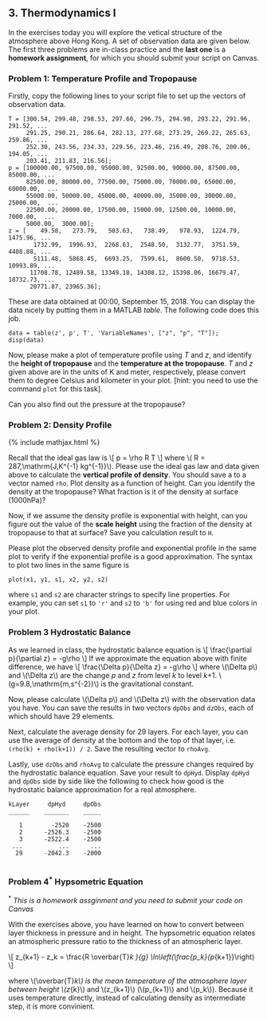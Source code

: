 ## 3. Thermodynamics I

In the exercises today you will explore the vetical structure of the atmosphere above Hong Kong. A set of observation data are given below. The first three problems are in-class practice and the **last one** is a **homework assignment**, for which you should submit your script on Canvas.

### Problem 1: Temperature Profile and Tropopause

Firstly, copy the following lines to your script file to set up the vectors of observation data.
```
T = [300.54, 299.48, 298.53, 297.60, 296.75, 294.98, 293.22, 291.96, 291.52, ...
     291.25, 290.21, 286.64, 282.13, 277.68, 273.29, 269.22, 265.63, 259.86, ... 
     252.30, 243.56, 234.33, 229.56, 223.46, 216.49, 208.76, 200.06, 194.05, ... 
     203.41, 211.83, 216.56];
p = [100000.00, 97500.00, 95000.00, 92500.00, 90000.00, 87500.00, 85000.00, ...
     82500.00, 80000.00, 77500.00, 75000.00, 70000.00, 65000.00, 60000.00,  ...
     55000.00, 50000.00, 45000.00, 40000.00, 35000.00, 30000.00, 25000.00,  ... 
     22500.00, 20000.00, 17500.00, 15000.00, 12500.00, 10000.00,  7000.00,  ...
     5000.00,  3000.00];
z = [    49.58,   273.79,   503.63,   738.49,   978.93,  1224.79,  1475.96, ...
       1732.99,  1996.93,  2268.63,  2548.50,  3132.77,  3751.59,  4408.88, ...
       5111.48,  5868.45,  6693.25,  7599.61,  8600.50,  9718.53, 10993.89, ... 
      11708.78, 12489.58, 13349.18, 14308.12, 15398.06, 16679.47, 18732.73, ...
      20771.87, 23965.36];
```
These are data obtained at 00:00, September 15, 2018. You can display the data nicely by putting them in a MATLAB _table_. The following code does this job.
```
data = table(z', p', T', 'VariableNames', ["z", "p", "T"]);
disp(data)
```

Now, please make a plot of temperature profile using _T_ and _z_, and identify the **height of tropopause** and the **temperature at the tropopause**. _T_ and _z_ given above are in the units of K and meter, respectively, please convert them to degree Celsius and kilometer in your plot. \[hint: you need to use the command `plot` for this task\].

Can you also find out the pressure at the tropopause?

### Problem 2: Density Profile
{% include mathjax.html %}

Recall that the ideal gas law is
\\[
p = \rho R T
\\]
where \\( R = 287\,\mathrm{J\,K^{-1} kg^{-1}}\\). Please use the ideal gas law and data given above to calculate the **vertical profile of density**. You should save a to a vector named `rho`. Plot density as a function of height. Can you identify the density at the tropopause? What fraction is it of the density at surface (1000hPa)?

Now, if we assume the density profile is exponential with height, can you figure out the value of the **scale height** using the fraction of the density at tropopause to that at surface? Save you calculation result to `H`.

Please plot the observed density profile and exponential profile in the same plot to verify if the exponential profile is a good approximation. The syntax to plot two lines in the same figure is
```
plot(x1, y1, s1, x2, y2, s2)
```
where `s1` and `s2` are character strings to specify line properties. For example, you can set `s1` to `'r'` and `s2` to `'b'` for using red and blue colors in your plot.

### Problem 3 Hydrostatic Balance

As we learned in class, the hydrostatic balance equation is 
\\[
\frac{\partial p}{\partial z} = -g\rho
\\]
If we approximate the equation above with finite difference, we have
\\[
\frac{\Delta p}{\Delta z} = -g\rho
\\]
where \\(\Delta p\\) and \\(\Delta z\\) are the change _p_ and _z_ from level _k_ to level _k_+1. \\(g=9.8\,\mathrm{m\,s^{-2}}\\) is the gravitational constant.

Now, please calculate \\(\Delta p\\) and \\(\Delta z\\) with the observation data you have. You can save the results in two vectors `dpObs` and `dzObs`, each of which should have 29 elements. 

Next, calculate the average density for 29 layers. For each layer, you can use the average of density at the bottom and the top of that layer, i.e. `(rho(k) + rho(k+1)) / 2`. Save the resulting vector to `rhoAvg`.

Lastly, use `dzObs` and `rhoAvg` to calculate the pressure changes required by the hydrostatic balance equation. Save your result to `dpHyd`. Display `dpHyd` and `dpObs` side by side like the following to check how good is the hydrostatic balance approximation for a real atmosphere.
```
kLayer     dpHyd     dpObs
______    _______    _____

   1        -2520    -2500
   2      -2526.3    -2500
   3      -2522.4    -2500
 ...          ...      ...
  29      -2042.3    -2000
  
```

### Problem 4<sup>*</sup> Hypsometric Equation 
  <sup>*</sup> _This is a homework assginment and you need to submit your code on Canvas_

With the exercises above, you have learned on how to convert between layer thickness in pressure and in height. The hypsometric equation relates an atmospheric pressure ratio to the thickness of an atmospheric layer. 

\\[
z_{k+1} - z_k = \frac{R \overbar{T}_k }{g} \ln\left(\frac{p_k}{p_{k+1}}\right)
\\]

where \\(\overbar{T}_k\\) is the mean temperature of the atmosphere layer between height \\(z_{k}\\) and \\(z_{k+1}\\) (\\(p_{k+1}\\) and \\(p_k\\)). Because it uses temperature directly, instead of calculating density as intermediate step, it is more convinient.




